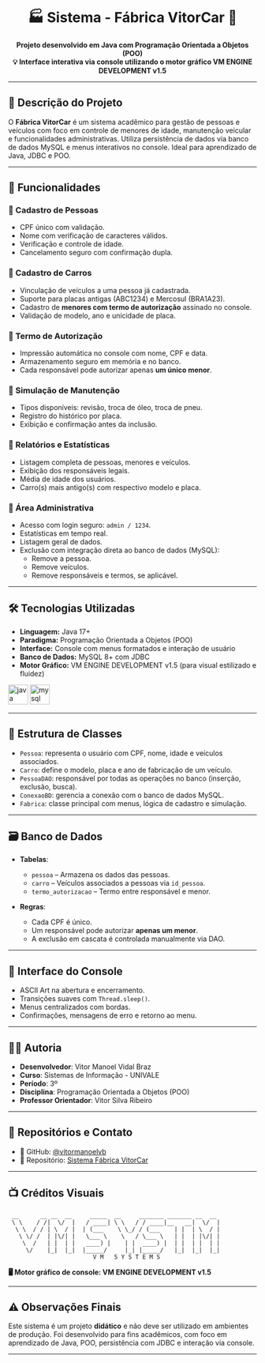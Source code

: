 <h1 align="center">🏭 Sistema - Fábrica VitorCar 🚗</h1>

<p align="center">
  <strong>Projeto desenvolvido em Java com Programação Orientada a Objetos (POO)</strong><br>
  <strong>💡 Interface interativa via console utilizando o motor gráfico VM ENGINE DEVELOPMENT v1.5</strong>
</p>

---

## 📘 Descrição do Projeto

O **Fábrica VitorCar** é um sistema acadêmico para gestão de pessoas e veículos com foco em controle de menores de idade, manutenção veicular e funcionalidades administrativas. Utiliza persistência de dados via banco de dados MySQL e menus interativos no console. Ideal para aprendizado de Java, JDBC e POO.

---

## 🚀 Funcionalidades

### 👤 Cadastro de Pessoas
- CPF único com validação.
- Nome com verificação de caracteres válidos.
- Verificação e controle de idade.
- Cancelamento seguro com confirmação dupla.

### 🚗 Cadastro de Carros
- Vinculação de veículos a uma pessoa já cadastrada.
- Suporte para placas antigas (ABC1234) e Mercosul (BRA1A23).
- Cadastro de **menores com termo de autorização** assinado no console.
- Validação de modelo, ano e unicidade de placa.

### 🧾 Termo de Autorização
- Impressão automática no console com nome, CPF e data.
- Armazenamento seguro em memória e no banco.
- Cada responsável pode autorizar apenas **um único menor**.

### 🔧 Simulação de Manutenção
- Tipos disponíveis: revisão, troca de óleo, troca de pneu.
- Registro do histórico por placa.
- Exibição e confirmação antes da inclusão.

### 📄 Relatórios e Estatísticas
- Listagem completa de pessoas, menores e veículos.
- Exibição dos responsáveis legais.
- Média de idade dos usuários.
- Carro(s) mais antigo(s) com respectivo modelo e placa.

### 🔐 Área Administrativa
- Acesso com login seguro: `admin / 1234`.
- Estatísticas em tempo real.
- Listagem geral de dados.
- Exclusão com integração direta ao banco de dados (MySQL):
  - Remove a pessoa.
  - Remove veículos.
  - Remove responsáveis e termos, se aplicável.

---

## 🛠️ Tecnologias Utilizadas

- **Linguagem:** Java 17+
- **Paradigma:** Programação Orientada a Objetos (POO)
- **Interface:** Console com menus formatados e interação de usuário
- **Banco de Dados:** MySQL 8+ com JDBC
- **Motor Gráfico:** VM ENGINE DEVELOPMENT v1.5 (para visual estilizado e fluidez)

<div align="left">
  <img src="https://cdn.jsdelivr.net/gh/devicons/devicon/icons/java/java-original.svg" height="40" alt="java logo" />
  <img src="https://cdn.jsdelivr.net/gh/devicons/devicon/icons/mysql/mysql-original.svg" height="40" alt="mysql logo" />
</div>

---

## 🧩 Estrutura de Classes

- `Pessoa`: representa o usuário com CPF, nome, idade e veículos associados.
- `Carro`: define o modelo, placa e ano de fabricação de um veículo.
- `PessoaDAO`: responsável por todas as operações no banco (inserção, exclusão, busca).
- `ConexaoBD`: gerencia a conexão com o banco de dados MySQL.
- `Fabrica`: classe principal com menus, lógica de cadastro e simulação.

---

## 🗃️ Banco de Dados

- **Tabelas**:
  - `pessoa` – Armazena os dados das pessoas.
  - `carro` – Veículos associados a pessoas via `id_pessoa`.
  - `termo_autorizacao` – Termo entre responsável e menor.

- **Regras**:
  - Cada CPF é único.
  - Um responsável pode autorizar **apenas um menor**.
  - A exclusão em cascata é controlada manualmente via DAO.

---

## 🎨 Interface do Console

- ASCII Art na abertura e encerramento.
- Transições suaves com `Thread.sleep()`.
- Menus centralizados com bordas.
- Confirmações, mensagens de erro e retorno ao menu.

---

## 👨‍💻 Autoria

- **Desenvolvedor**: Vitor Manoel Vidal Braz  
- **Curso**: Sistemas de Informação - UNIVALE  
- **Período**: 3º  
- **Disciplina**: Programação Orientada a Objetos (POO)  
- **Professor Orientador**: Vitor Silva Ribeiro

---

## 🔗 Repositórios e Contato

- 🔗 GitHub: [@vitormanoelvb](https://github.com/vitormanoelvb)
- 📁 Repositório: [Sistema Fábrica VitorCar](https://github.com/vitormanoelvb/sistema-fabrica-vitorcar)

---

## 📺 Créditos Visuais

```
 __      __ __  __     _____  __     _______ _______ __  __ 
 \ \    / /|  \/  |   / ____| \ \   / / ____|__   __|  \/  |
  \ \  / / | \  / |  | (___    \ \_/ / (___    | |  | \  / |
   \ \/ /  | |\/| |   \___ \    \   / \___ \   | |  | |\/| |
    \  /   | |  | |   ____) |    | |  ____) |  | |  | |  | |
     \/    |_|  |_|  |_____/     |_| |_____/   |_|  |_|  |_|
                        V M   S Y S T E M S                  
```

**🖥️ Motor gráfico de console: VM ENGINE DEVELOPMENT v1.5**

---

## ⚠️ Observações Finais

Este sistema é um projeto **didático** e não deve ser utilizado em ambientes de produção. Foi desenvolvido para fins acadêmicos, com foco em aprendizado de Java, POO, persistência com JDBC e interação via console.

---
